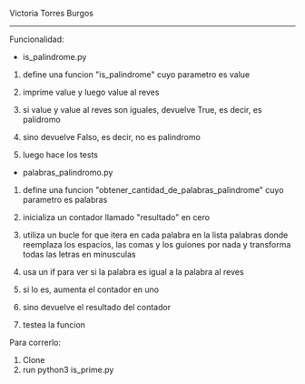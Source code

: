 Victoria Torres Burgos

-----------------------

Funcionalidad:

- is_palindrome.py

1. define una funcion "is_palindrome" cuyo parametro es value

2. imprime value y luego value al reves

3. si value y value al reves son iguales, devuelve True, es decir, es palidromo

4. sino devuelve Falso, es decir, no es palindromo

5. luego hace los tests

- palabras_palindromo.py

1. define una funcion "obtener_cantidad_de_palabras_palindrome" cuyo parametro es palabras

2. inicializa un contador llamado "resultado" en cero

3. utiliza un bucle for que itera en cada palabra en la lista palabras donde reemplaza los espacios, las comas y los guiones por nada y transforma todas las letras en minusculas

4. usa un if para ver si la palabra es igual a la palabra al reves

5. si lo es, aumenta el contador en uno

6. sino devuelve el resultado del contador

7. testea la funcion

Para correrlo:

1. Clone
2. run python3 is_prime.py